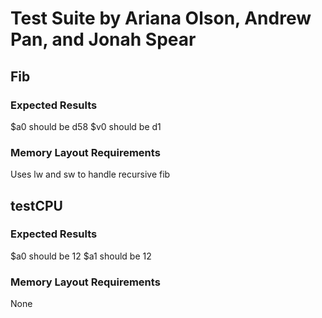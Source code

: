 # Test Suite by Ariana Olson, Andrew Pan, and Jonah Spear

## Fib
### Expected Results
$a0 should be d58
$v0 should be d1


### Memory Layout Requirements
Uses lw and sw to handle recursive fib


## testCPU
### Expected Results
$a0 should be 12
$a1 should be 12


### Memory Layout Requirements
None